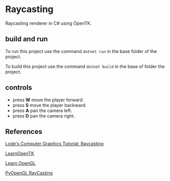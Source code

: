 # Raycasting

 Raycasting renderer in C# using OpenTK.

## build and run

To run this project use the command `dotnet run` in the base folder of the project.

To build this project use the command `dotnet build` in the base of folder the project.

## controls

* press **W** move the player forward.
* press **S** move the player backward.
* press **A** pan the camera left.
* press **D** pan the camera right.

## References

[Lode's Computer Graphics Tutorial: Raycasting](https://lodev.org/cgtutor/raycasting.html)

[LearnOpenTK](https://opentk.net/learn/index.html)

[Learn OpenGL](https://learnopengl.com/)

[PyOpenGL RayCasting](https://www.youtube.com/watch?v=p61mCoASwZ0)
